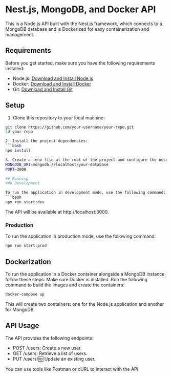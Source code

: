 # Nest.js, MongoDB, and Docker API

This is a Node.js API built with the Nest.js framework, which connects to a MongoDB database and is Dockerized for easy containerization and management.

## Requirements

Before you get started, make sure you have the following requirements installed:

- Node.js: [Download and Install Node.js](https://nodejs.org/)
- Docker: [Download and Install Docker](https://www.docker.com/get-started)
- Git: [Download and Install Git](https://git-scm.com/)

## Setup

1. Clone this repository to your local machine:
  ```bash
  git clone https://github.com/your-username/your-repo.git
  cd your-repo

2. Install the project dependencies:
  ```bash
  npm install

3. Create a .env file at the root of the project and configure the necessary environment variables. Be sure to define the MongoDB connection URL.
  MONGODB_URI=mongodb://localhost/your-database
  PORT=3000

## Running
### Development

To run the application in development mode, use the following command:
  ```bash
  npm run start:dev
  ```
The API will be available at http://localhost:3000.

### Production
To run the application in production mode, use the following command:
  ```bash
  npm run start:prod
  ```

## Dockerization
To run the application in a Docker container alongside a MongoDB instance, follow these steps:
Make sure Docker is installed.
Run the following command to build the images and create the containers:
  ```bash
  docker-compose up
  ```
This will create two containers: one for the Node.js application and another for MongoDB.

## API Usage
The API provides the following endpoints:

- POST /users: Create a new user.
- GET /users: Retrieve a list of users.
- PUT /users/:id: Update an existing user.

You can use tools like Postman or cURL to interact with the API.